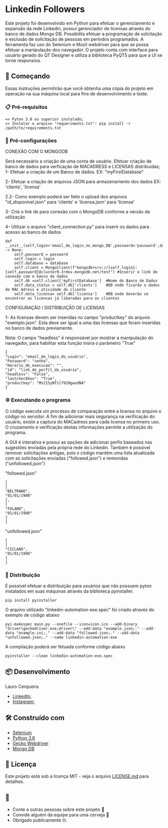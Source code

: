 # Linkedin Followers

Este projeto foi desenvolvido em Python para efetuar o gerenciamento e expansão da rede Linkedin, possui gerenciador de licensas através do banco de dados Mongo DB. Possibilita efetuar a programação de solcitação e exclusão de solicitação de pessoas em períodos programados. A ferramenta faz uso do Selenium e Mozil webdriver para que se possa efetuar a manipulação dos navegador.
O projeto conta com interface para usuário gerado do QT Designer e utiliza a biblioteca PyQT5 para que a UI se torne responsiva. 

## 🚀 Começando

Essas instruções permitirão que você obtenha uma cópia do projeto em operação na sua máquina local para fins de desenvolvimento e teste.

### 📋 Pré-requisitos

```
=> Pyton 3.8 ou superior instalado;
=> Instalar o arquivo "requeriments.txt": pip install -r /path/to/requirements.txt
```

### 🔧 Pré-configurações

CONEXÃO COM O MONGODB

Será necessário a criação de uma conta de usuário. Efetuar criação de banco de dados para verficação de MACADRESS e LICENSAS distribuidas;
1- Efetuar a criação de um Banco de dados. EX:  "myFirstDatabase"

2- Efetuar a criação de arquivos JSON para armazenamento dos dados EX: 'clients', 'licensa'

 2.2- Como exemplo poderá ser feito o upload dos arquivos "id_disponível.json" para 'clients' e 'licensa.json' para 'licensa'


3- Crie o link de para conexão com o MongoDB conforme a versão de utilização

4- Utilizar o arquivo "client_connection.py" para inserir os dados para acesso ao banco de dados

```
def __init__(self,login='email_de_login_no_mongo_DB',password='password',database='myFirstDatabase') -> None:
    self.password = password
    self.login = login
    self.database = database
    self.client = MongoClient(f"mongodb+srv://{self.login}:{self.password}@cluster0.3rdov.mongodb.net/test") #Inserir o link de conexão com o banco de dados
    self.db =self.client['myFirstDatabase']  #Nome do Banco de Dados 
    self.data_status = self.db['clients']    #DB onde ficarão o dados de MAC Adress e atividade do cliente
    self.data_licensa= self.db['licensa']    #DB onde deverão se encontrar as licensas já liberadas para os clientes

```

CONFIGURAÇÃO / DISTRIBUIÇÃO DE LICENSAS 

1- As licensas devem ser inseridas  no campo "productkey" do arquvio "exemplo.json". Esta deve ser igual a uma das licensas que foram inseridas no banco de dados previamente. 

Nota: O campo "headless" é responsável por mostrar a manipulação do navegador, para habilitar esta função insira o parâmetro "True"


```
{
"Login": "email_de_login_do_usuário",
"Password": "senha",
"Horario_de_execucao": "",
"id": "link_de_perfil_do_usuário",
"headless": "False", 
"lastcheckbox": "True",
"productkey": "Ms215yNTil7920gwxdNA"
}

```

### ⚙️ Executando o programa

O código executa um processo de comparação entre a licensa no arquivo o código no servidor. A fim de adicionar mais segurança na verificação do usuário, existe a captura do MACadress para cada licensa no primeiro uso. O cruzamento e verificação destas informações permite a utilização do programa. 


A GUI é interativa e possui as opções de adicionar perfis baseados nas sugestões enviadas pela própria rede do Linkedin. Também é possivel remover solicitações antigas, pois o código mantém uma lista atualizada com as solicitações enviadas ("followed.json") e removidas ("unfollowed.json")

"followed.json"
```
[
[
"BELTRANO",
"01/01/1900"
],
[
"FULANO",
"01/01/1900"
]
]

```

"unfollowed.json"
```
[
[
"CICLANO",
"01/01/1900"
]
]

```
### 📨 Distribuição

É possivel efetuar a distribuição para usuários que não possuem pyton instalados em suas máquinas através da biblioteca pyinstaller. 

```
pip install pyinstaller 

```

O arquivo utilizado "linkedin-automation-exe.spec" foi criado através do exemplo de código abaixo

```
pyi-makespec main.py --onefile --icon=icon.ico --add-binary "driver\geckodriver.exe;driver\" --add-data "example.json;." --add-data "example.ini;." --add-data "followed.json;." --add-data "unfollowed.json;." --name linkedin-automation-exe

```

A compilação poderá ser fetuada conforme código abaixo

```
pyinstaller --clean linkedin-automation-exe.spec

```


## 📦 Desenvolvimento

Lauro Cerqueira
* [LinkedIn:](https://www.linkedin.com/in/lauro-cerqueira-70473568/)
* [Instagram:](laurorcerqueira)

## 🛠️ Construído com

* [Selenium](https://www.selenium.dev/documentation/webdriver/)
* [Python 3.8](https://www.python.org/downloads/release/python-380/)
* [Gecko Webdriver](https://github.com/mozilla/geckodriver/releases) 
* [Mongo DB](https://www.mongodb.com/)


## 📄 Licença

Este projeto está sob a licença MIT - veja o arquivo [LICENSE.md](https://github.com/usuario/projeto/licenca) para detalhes.

## 🎁 

* Conte a outras pessoas sobre este projeto 📢
* Convide alguém da equipe para uma cerveja 🍺 
* Obrigado publicamente 🤓.

